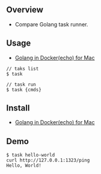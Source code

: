
## Overview
- Compare Golang task runner.

## Usage
- [Golang in Docker(echo) for Mac](https://qiita.com/i35_267/items/b839d3e08619471b37b3)

```
// taks list
$ task
```

```
// task run
$ task {cmds}
```

## Install
- [Golang in Docker(echo) for Mac](https://qiita.com/i35_267/items/b839d3e08619471b37b3)


## Demo
```
$ task hello-world
curl http://127.0.0.1:1323/ping
Hello, World!
```
